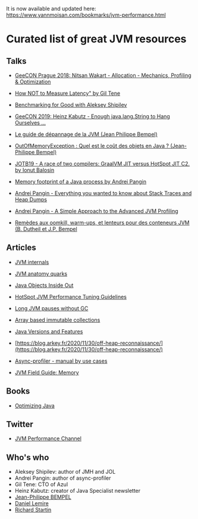 It is now available and updated here: https://www.yannmoisan.com/bookmarks/jvm-performance.html

# Curated list of great JVM resources

## Talks

* [GeeCON Prague 2018: Nitsan Wakart - Allocation - Mechanics, Profiling & Optimization](https://www.youtube.com/watch?v=rnHY7YJq1ps)

* [How NOT to Measure Latency" by Gil Tene](https://www.youtube.com/watch?v=lJ8ydIuPFeU)

* [Benchmarking for Good with Aleksey Shipilev](https://www.youtube.com/watch?v=SKPdqgD1I2U)

* [GeeCON 2019: Heinz Kabutz - Enough java.lang.String to Hang Ourselves ...](https://www.youtube.com/watch?v=T2MDqzy143A)

* [Le guide de dépannage de la JVM (Jean Philippe Bempel)](https://www.youtube.com/watch?v=G74XnAhqBeI)

* [OutOfMemoryException : Quel est le coût des objets en Java ? (Jean-Philippe Bempel)](https://www.youtube.com/watch?v=UZ42RF0ozBk)

* [JOTB19 - A race of two compilers: GraalVM JIT versus HotSpot JIT C2. by Ionut Balosin](https://www.youtube.com/watch?v=lunJmMBkqLo)

* [Memory footprint of a Java process by Andrei Pangin](https://www.youtube.com/watch?v=c755fFv1Rnk)

* [Andrei Pangin - Everything you wanted to know about Stack Traces and Heap Dumps](https://www.youtube.com/watch?v=FTsAXJdrJbI)

* [Andrei Pangin - A Simple Approach to the Advanced JVM Profiling](https://www.youtube.com/watch?v=TDpbt4thECc)

* [Remèdes aux oomkill, warm-ups, et lenteurs pour des conteneurs JVM (B. Dutheil et J.P. Bempel](https://www.youtube.com/watch?v=Cepqgkwll_0)

## Articles

* [JVM internals](https://blog.jamesdbloom.com/JVMInternals.html)

* [JVM anatomy quarks](https://shipilev.net/jvm/anatomy-quarks/)

* [Java Objects Inside Out](https://shipilev.net/jvm/objects-inside-out/)

* [HotSpot JVM Performance Tuning Guidelines](https://ionutbalosin.com/2020/01/hotspot-jvm-performance-tuning-guidelines/)

* [Long JVM pauses without GC](https://loonytek.com/2020/01/20/long-jvm-pauses-without-gc/)

* [Array based immutable collections](https://rklaehn.github.io/2015/12/18/array-based-immutable-collections/)

* [Java Versions and Features](https://www.marcobehler.com/guides/a-guide-to-java-versions-and-features)

* [https://blog.arkey.fr/2020/11/30/off-heap-reconnaissance/](https://blog.arkey.fr/2020/11/30/off-heap-reconnaissance/)

* [Async-profiler - manual by use cases](https://krzysztofslusarski.github.io/2022/12/12/async-manual.html)

* [JVM Field Guide: Memory](https://serce.me/posts/01-02-2023-jvm-field-guide-memory)

## Books

* [Optimizing Java](https://www.oreilly.com/library/view/optimizing-java/9781492039259/)

## Twitter

* [JVM Performance Channel](https://twitter.com/JVMPerformance)


## Who's who

* Aleksey Shipilev: author of JMH and JOL
* Andrei Pangin: author of async-profiler
* Gil Tene: CTO of Azul
* Heinz Kabutz: creator of Java Specialist newsletter
* [Jean-Philippe BEMPEL](https://jpbempel.github.io/)
* [Daniel Lemire](https://lemire.me/blog/)
* [Richard Startin](https://richardstartin.github.io/)
